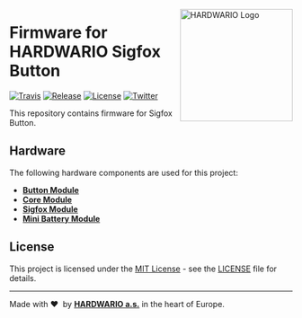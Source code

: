 <a href="https://www.hardwario.com/"><img src="https://www.hardwario.com/ci/assets/hw-logo.svg" width="200" alt="HARDWARIO Logo" align="right"></a>

# Firmware for HARDWARIO Sigfox Button

[![Travis](https://img.shields.io/travis/bigclownlabs/bcf-sigfox-button/master.svg)](https://travis-ci.org/bigclownlabs/bcf-sigfox-button)
[![Release](https://img.shields.io/github/release/bigclownlabs/bcf-sigfox-button.svg)](https://github.com/bigclownlabs/bcf-sigfox-button/releases)
[![License](https://img.shields.io/github/license/bigclownlabs/bcf-sigfox-button.svg)](https://github.com/bigclownlabs/bcf-sigfox-button/blob/master/LICENSE)
[![Twitter](https://img.shields.io/twitter/follow/hardwario_en.svg?style=social&label=Follow)](https://twitter.com/hardwario_en)

This repository contains firmware for Sigfox Button.

## Hardware

The following hardware components are used for this project:

* **[Button Module](https://shop.bigclown.com/button-module)**
* **[Core Module](https://shop.bigclown.com/core-module)**
* **[Sigfox Module](https://shop.bigclown.com/sigfox-module)**
* **[Mini Battery Module](https://shop.bigclown.com/mini-battery-module)**

## License

This project is licensed under the [MIT License](https://opensource.org/licenses/MIT/) - see the [LICENSE](LICENSE) file for details.

---

Made with &#x2764;&nbsp; by [**HARDWARIO a.s.**](https://www.hardwario.com/) in the heart of Europe.
